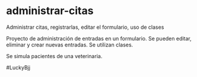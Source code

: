 # administrar-citas
Administrar citas, registrarlas, editar el formulario, uso de clases

Proyecto de administración de entradas en un formulario.
Se pueden editar, eliminar y crear nuevas entradas.
Se utilizan clases.

Se simula pacientes de una veterinaria.


#LuckyBjj
